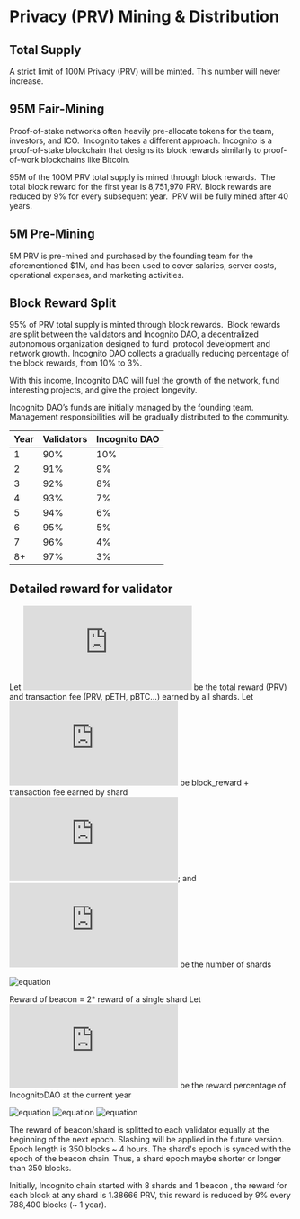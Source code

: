 
# Privacy (PRV) Mining & Distribution
## Total Supply
A strict limit of 100M Privacy (PRV) will be minted. This number will never increase.

## 95M Fair-Mining
Proof-of-stake networks often heavily pre-allocate tokens for the team, investors, and ICO.  Incognito takes a different approach.  Incognito is a proof-of-stake blockchain that designs its block rewards similarly to proof-of-work blockchains like Bitcoin.

95M of the 100M PRV total supply is mined through block rewards.  The total block reward for the first year is 8,751,970 PRV.  Block rewards are reduced by 9% for every subsequent year.  PRV will be fully mined after 40 years.  
## 5M Pre-Mining
5M PRV is pre-mined and purchased by the founding team for the aforementioned $1M, and has been used to cover salaries, server costs, operational expenses, and marketing activities.
## Block Reward Split
95% of PRV total supply is minted through block rewards.  Block rewards are split between the validators and Incognito DAO, a decentralized autonomous organization designed to fund  protocol development and network growth.  Incognito DAO collects a gradually reducing percentage of the block rewards, from 10% to 3%.  

With this income, Incognito DAO will fuel the growth of the network, fund interesting projects, and give the project longevity.

Incognito DAO’s funds are initially managed by the founding team.  Management responsibilities will be gradually distributed to the community. 

Year | Validators | Incognito DAO
-- | -- | --
1 | 90% | 10%
2 | 91% | 9%
3 | 92% | 8%
4 | 93% | 7%
5 | 94% | 6%
6 | 95% | 5%
7 | 96% | 4%
8+ | 97% | 3%

## Detailed reward for validator
Let ![equation](https://latex.codecogs.com/gif.latex?T) be the total reward (PRV) and transaction fee (PRV, pETH, pBTC...) earned by all shards.
Let ![equation](https://latex.codecogs.com/gif.latex?R_i) be block_reward + transaction fee earned by shard ![equation](https://latex.codecogs.com/gif.latex?i);
and ![equation](https://latex.codecogs.com/gif.latex?s) be the number of shards

![equation](https://latex.codecogs.com/gif.latex?\text{Then,&space;}T&space;=&space;\sum_{i=1}^{s}&space;R_i)

Reward of beacon = 2* reward of a single shard
Let ![equation](https://latex.codecogs.com/gif.latex?x) be the reward percentage of IncognitoDAO at the current year

![equation](https://latex.codecogs.com/gif.latex?\text{Incognito&space;DAO&space;earn:&space;}&space;x*T)
![equation](https://latex.codecogs.com/gif.latex?\text{Beacon&space;chain&space;earn:&space;}(1-x)*T&space;*\frac{2}{s&plus;2})
![equation](https://latex.codecogs.com/gif.latex?\text{Shard&space;i&space;earn:&space;}(1-x)*R_i&space;*\frac{s}{s&plus;2})

The reward of beacon/shard is splitted to each validator equally at the beginning of the next epoch. Slashing will be applied in the future version.
Epoch length is 350 blocks ~ 4 hours. The shard's epoch is synced with the epoch of the beacon chain. Thus, a shard epoch maybe shorter or longer than 350 blocks.

Initially, Incognito chain started with 8 shards and 1 beacon , the reward for each block at any shard is 1.38666 PRV, this reward is reduced by 9% every 788,400 blocks (~ 1 year).